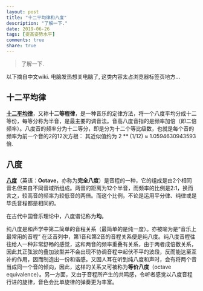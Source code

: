```yaml
---
layout: post
title: "十二平均律和八度"
description: "了解一下."
date: 2019-06-26
tags: [提高姿势水平]
comments: true
share: true
---
```


> 了解一下.

以下摘自中文wiki. 电脑发热想关电脑了, 这类内容太占浏览器标签页地方...

## 十二平均律

<strong><a href="https://zh.wikipedia.org/wiki/十二平均律">十二平均律</a></strong>，又称**十二等程律**，是一种音乐的定律方法，将一个八度平均分成十二等份，每等分称为半音，是最主要的调音法。音高八度音指的是频率加倍（即二倍频率）。八度音的频率分为十二等分，即是分为十二个等比级数，也就是每个音的频率为前一个音的2的12次方根：
其近似值约为 2 ** (1/12) ≈ 1.0594630943593 倍.

## 八度

<strong><a href="https://zh.wikipedia.org/wiki/八度">八度</a></strong>（英语：**Octave**，亦称为**完全八度**）是音程的一种，它的组成是由2个相同音名但来自不同音域所组成。两音的距离为12个半音，而频率的比例是2:1，换而言之，较高音的频率为较低音的两倍。而这个比例，不论是运用平分律、纯律或是毕氏音程都是相同的。

在古代中国音乐理论中，八度谱记称为**均**。

纯八度是和声学中第二简单的音程关系（最简单的是纯一度）。亦被喻为是“音乐上最常用的音程”
在泛音列中，第1音和第2音的音程关系便是纯八度。纯八度音程往往给人一种非常舒畅的感觉，这和两音的频率重叠有关系，由于两者成倍数关系，因此其正弦波的叠加波型并不会出现不协调音程中起伏不平的波段，反而能达至互补的作用，因而制造出一份和谐感。又因人耳在听到纯八度和声时，会有将两个音当成同一个音的倾向，因此，这样的关系又可被称为**等价八度**（octave equivalence）。另一方面，又由于音程所产生的共鸣感，令听者感觉以八度音程行进的旋律，音色会比单旋律的弹奏更为丰富。